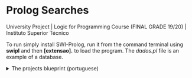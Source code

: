 # Prolog Searches
University Project | Logic for Programming Course (FINAL GRADE 19/20) | Instituto Superior Técnico

To run simply install SWI-Prolog, run it from the command terminal using **swipl** and then **[extensao].** to load the program.
The *dados.pl* file is an example of a database.

<details>
<summary>The projects blueprint (portuguese)</summary>
<br>

# Horários – pesquisas em Prolog

Um belo dia, ouves dizer que a base de dados relativa à ocupação de salas do IST-Tagus foi atacada por um hacker. Na tentativa de ajudar, estudas as estruturas de dados em causa (Sec- ção 1), crias um programa em Prolog (primeiras linhas na Secção 2) e resolves o problema. Tornas-te um herói, mas, como sabes, com grandes poderes vêm grandes responsabilidades, e começam a chegar-te mais pedidos de ajuda (Secção 3). Claro está, dás o teu melhor! Sobre as condições de realização do projecto, sua avaliação e recomendações, vê as Secções 4 e 5.

**1 Estruturas de dados**

Existem dois ficheiros – dados.pl e keywords.pl – que constituem parte de uma versão livre- mente modificada de uma base de conhecimento gentilmente cedida pela Área Académica e Gestão do Edifício. O ficheiro dados.pl contém factos sobre eventos, turnos associados aos eventos e horários dos eventos, definidos como se segue:

Um evento, evento(ID, NomeDisciplina, Tipologia, NumAlunos, Sala) caracteriza-se por:

- Um identificador;
- O nome da disciplina associada ao evento;
- A tipologia do evento (seminário, teórica, etc.);
- O número de alunos associado ao evento;
- A sala em que ocorre o evento.

Um evento tem associados um ou mais turnos, turno(ID, SiglaCurso, Ano, NomeTurma), caracterizados por:

- Um identificador (o ID do evento associado);
- A sigla do curso a que diz respeito o evento;
- O ano em que a disciplina é oferecida no curso;
- O “nome” do turno.

Um evento tem ainda associado um horário, horario(ID, DiaSemana, HoraInicio, HoraFim, Duracao, Periodo), caracterizado por:

- Um identificador (o ID do evento associado);
- O dia da semana em que ocorre o evento;
- As horas de início e fim do evento[^1];
- A duração do evento (sim, podia ser deduzida dos valores anteriores);
- O período em que ocorre o evento.

A título de ilustração, os factos que se seguem indicam que o evento 10 diz respeito a um laboratório da disciplina de ‘Sistemas Digitais’, com 18 alunos e que decorre na sala 1-62. Tem lugar sextas-feiras, entre as 8h e as 10h, tendo, por isso, uma duração de duas horas, e decorre no p2. Este evento é do primeiro ano da LEE, turmas lee0101 e lee0102.

evento(10, ’sistemas digitais’, laboratorial, 18, ’1-62’). horario(10, sexta-feira, 8.0, 10.0, 2.0, p2).

turno(10, lee, 1, lee0102).

turno(10, lee, 1, lee0101).

No ficheiro “keywords.pl” encontram-se keywords que serão úteis:

salas(grandesAnfiteatros, [’a1’, ’a2’]).

...

salas(videoConf, [’0-19’, ’0-13’]).

...

licenciaturas(tagus,[’lee’, ’legi’, ’leic-t’, ’leti’]). mestrados(tagus,[’mbmrp’, ’mee’, ’megi’, ’meic-t’, ’meti’]).

**2 O programa em Prolog**

O ficheiro em Prolog (extensão pl), que será usado no projecto, deverá ter as seguintes linhas iniciais:

% Numero e o nome do aluno

:- set\_prolog\_flag(answer\_write\_options,[max\_depth(0)]). % para listas completas :- [’dados.pl’], [’keywords.pl’]. % ficheiros a importar.

/\* Codigo \*/

**3 Predicados a implementar**

1. **Qualidade dos dados**

O primeiro pedido de ajuda vem da Secretaria: pedem-te para os ajudares a encontrar eventos problemáticos; em especial pedem-te para identificar/encontrar:

- Eventos sem salas;
- Eventos sem salas, dado um dia da semana;
- Eventos sem salas, dado um período;

Arregaças as mangas e abraças o desafio com entusiasmo.

Sabendo que os eventos sem salas são identificados por terem a palavra ‘semSala’ no campo relativo à sala, implementas os predicados eventosSemSalas/1, eventosSemSalasDiaSemana/2 e eventosSemSalasPeriodo/2, tais que (respectivamente):

- eventosSemSalas(EventosSemSala) é verdade se EventosSemSala é uma lista, ordenada e sem elementos repetidos, de IDs de eventos sem sala;
- eventosSemSalasDiaSemana(DiaDaSemana, EventosSemSala) é verdade se EventosSemSala é uma lista, ordenada e sem elementos repetidos, de IDs de eventos sem sala que decorrem em DiaDaSemana (doravante segunda-feira, terca-feira, quarta-feira, quinta-feira, sexta-feira, sabado);
- eventosSemSalasPeriodo(ListaPeriodos, EventosSemSala) é verdade se ListaPeriodos

é uma lista de períodos (pi;i2f1;2;3;4g) e EventosSemSala é uma lista, ordenada e sem elemen- tos repetidos, de IDs de eventos sem sala nos períodos de ListaPeriodos. Deverão ser con- tabilizados os eventos sem salas associados a disciplinas semestrais (exemplo, p1\_2). Isto é verdade para este predicado, mas também para outros predicados em que se peça informação sobre períodos.

Por exemplo,

?- eventosSemSalas(Eventos).

Eventos = [14,88,191,311,312,342,343].

?- eventosSemSalasDiaSemana(segunda-feira, Eventos). Eventos = [191].

?- eventosSemSalasPeriodo([p1], Eventos).

Eventos = [88,191,311,312,342,343].

?- eventosSemSalasPeriodo([], Eventos).

Eventos = [].

Em relação ao exemplo anterior, nota que o terceiro pedido é feito sobre o p1, mas o evento 343 é devolvido, pois é um evento sem sala semestral, que ocorre no primeiro semestre (p1\_2), pelo que apanha o p1:

evento(343,’algebra linear’,’teorico-pratica’,68,semSala). horario(343,quinta-feira,8.0,10.0,2.0,p1\_2).

2. **Pesquisas simples**

Recebes um grande agradecimento da Secretaria pelo teu excelente trabalho e preparas-te para voltar ao God of War/ver o último episódio do Arcane/Rever o Attack on Titan/Outro (risca o que não interessa), quando a Área Académica entra em contacto contigo: precisam de ajuda na implementação de um conjunto de predicados. Mais uma vez, sem um suspiro, arregaças as mangas e voltas ao trabalho.

Começas por implementar – **sem usar predicados de ordem superior, ou seja, os predi- cados que definires têm de usar recursão (tanto faz se geram processos recursivos ou iterativos**) – o predicado organizaEventos/3, tal que:

organizaEventos(ListaEventos, Periodo, EventosNoPeriodo) é verdade se EventosNoPeriodo é a lista, ordenada e sem elementos repetidos, de IDs dos eventos de ListaEventos que ocorrem no período Periodo para pi;i2f1;2;3;4g.

Por exemplo,

?- organizaEventos([23, 67, 89, 99, 6], p3, L). L = [].

?- organizaEventos([23, 67, 89, 99, 6], p2, L). L = [6,99].

?- organizaEventos([23, 67, 89, 99, 6], p1, L). L = [23,67,89,99].

Implementas também o predicado eventosMenoresQue/2, tal que:

eventosMenoresQue(Duracao, ListaEventosMenoresQue) é verdade se ListaEventosMenoresQue é a lista ordenada e sem elementos repetidos dos identifica- dores dos eventos que têm duração menor ou igual a Duracao.

Por exemplo:

?- eventosMenoresQue(0.5, ListaEventosMenoresQue). ListaEventosMenoresQue = [4,7].

?- eventosMenoresQue(1.5, ListaEventosMenoresQue). ListaEventosMenoresQue = [3,4,5,7,...,787,796].

De seguida, implementas o predicado eventosMenoresQueBool/2, tal que:

eventosMenoresQueBool(ID, Duracao) é verdade se o evento identificado por ID tiver dura- ção igual ou menor a Duracao.

?- eventosMenoresQueBool(45, 0.5). false.

?- eventosMenoresQueBool(4, 0.5). true.

Implementas ainda o predicado procuraDisciplinas/2, tal que:

procuraDisciplinas(Curso, ListaDisciplinas) é verdade se ListaDisciplinas é a lista ordenada alfabeticamente do nome das disciplinas do curso Curso.

Por exemplo[^2],

?- procuraDisciplinas(leti, ListaDisciplinas).

ListaDisciplinas = [algebra linear,

analise de dados e modelacao estatistica, arquitecturas de redes, calculo diferencial e integral i, calculo diferencial e integral iii, eletromagnetismo e optica, engenharia de software,

fundamentos da programacao, gestao,

introducao a economia,

introducao a engenharia de telecomunicacoes e informatica,

introducao aos circuitos e sistemas electronicos,

mecanica e ondas, programacao com objectos,

propagacao e antenas, sistemas de comunicacoes,

sistemas digitais, sistemas operativos].

De seguida, implementas – de novo **sem usar predicados de ordem superior, ou seja, os predicados que definires têm de usar recursão (tanto faz se geram processos recur- sivos ou iterativos**) – o predicado organizaDisciplinas/3, tal que:

organizaDisciplinas(ListaDisciplinas, Curso, Semestres) é verdade se Semestres é uma lista com duas listas. A lista na primeira posição contém as disciplinas de ListaDisciplinas do curso Curso que ocorrem no primeiro semestre; idem para a lista na segunda posição, que contém as que ocorrem no segundo semestre. Ambas as listas devem estar ordenadas alfabeticamente e não devem ter elementos repetidos. O predicado falha se não existir no curso Curso uma disciplina de ListaDisciplinas. Pode-se assumir que não existem disciplinas anuais.

Por exemplo[^3],

?- organizaDisciplinas([‘algebra linear’,‘compiladores’], ‘leic-t’, L). L = [[algebra linear],[compiladores]].

?- organizaDisciplinas([‘algebra linear’,‘analitica empresarial’, ‘avaliacao de projetos’, ‘ciencia de materiais’], legi, L).

L = [[algebra linear,analitica empresarial,avaliacao de projetos],

[ciencia de materiais]].

?- organizaDisciplinas([‘algebra linear’,‘analitica empresarial’,

‘avaliacao de projetos’, ‘ciencia de materiais’], ’leic-t’, L). false.

Atacas depois o predicado horasCurso/5, tal que:

horasCurso(Periodo, Curso, Ano, TotalHoras) é verdade se TotalHoras for o número de horas total dos eventos associadas ao curso Curso, no ano Ano e período Periodo = pi;i2f1;2;3;4g. Mais uma vez: não esquecer as disciplinas semestrais.

De notar que se vários turnos partilharem o mesmo evento, o número de horas do evento deve contar apenas uma vez. Por exemplo, no caso que se segue devem ser contabilizadas apenas 2 horas:

evento(78,’calculo diferencial e integral i’,’teorico-pratica’,86,a1). horario(78,quarta-feira,8.0,10.0,2.0,p1\_2).

turno(78,leti,1,leti0103).

turno(78,leti,1,leti0102).

turno(78,leti,1,leti0101).

Por exemplo,

?- horasCurso(p1, leic-t’, 1, TotalHoras). TotalHoras = 50.0.

Finalmente, implementas o predicado evolucaoHorasCurso/2, tal que:

evolucaoHorasCurso(Curso, Evolucao) é verdade se Evolucao for uma lista de tuplos na forma (Ano, Periodo, NumHoras), em que NumHoras é o total de horas associadas ao curso Curso, no ano Ano e período Periodo (pi;i2f1;2;3;4g). Evolucao deverá estar ordenada por ano (crescente) e período.

Sugestão: usa o predicado anterior. Por exemplo,

?- evolucaoHorasCurso(’leic-t’, Evolucao).

Evolucao = [(1,p1,50.0),(1,p2,59.0),(1,p3,0),(1,p4,0), (2,p1,47.0),(2,p2,77.0),(2,p3,0),(2,p4,20.0), (3,p1,32.0),(3,p2,32.0),(3,p3,39.0),(3,p4,19.0)].

3. **Ocupações críticas de salas**

A Área Académica ficou a adorar-te para sempre! Respiras fundo e preparas-te para ir jo- gar LOL/Rocket League/COD/Manic Miner/Minecraft/Outro (riscar o que não interessa), mas ainda não é desta! A equipa de Gestão do Edifício precisa da tua ajuda: algumas tipologias de salas – por exemplo, anfiteatros – têm uma ocupação intensiva e é preciso identificar quais e quando. Pedem-te para implementar um conjunto de predicados que permita calcular as per- centagens de ocupação dos vários tipos de sala, considerando-se ocupações críticas as que ultrapassarem um dado valor (threshold ). Como já está frio, não arregaças as mangas. Na verdade, não consegues evitar um pequeno suspiro. Mas, logo a seguir, uma onda de energia percorre o teu corpo e lá vais tu, ajudar a equipa de Gestão do Edifício: LET’S GO!!!!!!!!!!!!!!

Um evento tem associada uma hora de início e uma hora de fim. Sendo dado um slot, com hora de início e hora de fim, este pode ou não cair total ou parcialmente sobre o evento. Assim, implementas o predicado ocupaSlot/5, tal que:

ocupaSlot(HoraInicioDada, HoraFimDada, HoraInicioEvento, HoraFimEvento, Horas) é verdade se Horas for o número de horas sobrepostas (lembrar que 0.5 representa 30 minu- tos) entre o evento que tem início em HoraInicioEvento e fim em HoraFimEvento, e o slot que tem início em HoraInicioDada e fim em HoraFimDada. Se não existirem sobreposições o predicado deve falhar (false).

O exemplo que se segue ilustra quatro cenários (no primeiro, o evento fica totalmente contido no slot ; no segundo, o evento contém totalmente o slot ; no terceiro, a sobreposição é no início do evento; no quarto, a sobreposição é no fim do evento).

?- ocupaSlot(8.5, 11, 9, 10.5, Horas). Horas = 1.5.

?- ocupaSlot(9.5, 10, 9, 10.5, Horas). Horas = 0.5.

?- ocupaSlot(8.5, 9.5, 9, 10.5, Horas). Horas = 0.5.

?- ocupaSlot(10, 11, 9, 10.5, Horas). Horas = 0.5.

?- ocupaSlot(10, 11, 8, 9, Horas). false.

Implementas de seguida o predicado numHorasOcupadas/6[^4], tal que:

numHorasOcupadas(Periodo, TipoSala, DiaSemana, HoraInicio, HoraFim, SomaHoras) é verdade se SomaHoras for o número de horas ocupadas nas salas do tipo TipoSala, no intervalo de tempo definido entre HoraInicio e HoraFim, no dia da semana DiaSemana, e no período Periodo = pi;i2f1;2;3;4g. Não te esqueças das disciplinas semestrais.

Por exemplo,

?- numHorasOcupadas(p1, grandesAnfiteatros, quarta-feira, 8.0, 12.0, S). S = 6.0.

numHorasOcupadas(p1, grandesAnfiteatros, quarta-feira, 8.0, 10.0, S).

S = 2.5.

Sobre o último exemplo, nota que há no a2 (um dos grandes anfiteatros) uma aula de ‘Funda- mentos da Programação’ que apanha apenas 30 minutos do slot 8.0-10.0 (evento 78), ao que se soma as duas horas da aula de ‘Cálculo Diferencial e Integral I’ (evento 566), no a2.

Implementas ainda o predicado ocupacaoMax/5, tal que:

ocupacaoMax(TipoSala, HoraInicio, HoraFim, Max) é verdade se Max for o número de ho- ras possíveis de ser ocupadas por salas do tipo TipoSala (ver acima), no intervalo de tempo definido entre HoraInicio e HoraFim. Em termos práticos, assume-se que Max é o inter- valo tempo dado (HoraFim - HoraInicio), multiplicado pelo número de salas em jogo do tipo TipoSala.

Por exemplo (dado que existem dois grandes anfiteatros),

?- ocupacaoMax(grandesAnfiteatros, 8, 12.5, Max). Max = 9.0.

Logo de seguida implementas o predicado percentagem/3, tal que:

percentagem(SomaHoras, Max, Percentagem) é verdade se Percentagem for a divisão de SomaHoras por Max, multiplicada por 100.

Por exemplo,

?- percentagem(5, 9, Percentagem). Percentagem = 55.55555555555556.

Finalmente, implementas o predicado ocupacaoCritica/4, tal que:

ocupacaoCritica(HoraInicio, HoraFim, Threshold, Resultados) é verdade se Resultados for uma lista ordenada de tuplos do tipo casosCriticos(DiaSemana, TipoSala, Percentagem) em que DiaSemana, TipoSala e Percentagem são, respectivamente, um dia da semana, um tipo de sala e a sua percentagem de ocupação, no intervalo de tempo entre HoraInicio e HoraFim, e supondo que a percentagem de ocupação relativa a esses elementos está acima de um dado valor crítico (Threshold). Na representação do tuplo, usa o predicado ceiling para arredondar para o próximo inteiro o valor da percentagem, isto é Percentagem deve ser o primeiro maior inteiro relativo ao valor da percentagem usado nos cálculos (mas apenas na representação do tuplo; nos cálculos deve usar o valor da percentagem sem qualquer arredondamento).

Por exemplo,

?- ocupacaoCritica(8, 12.5, 85, Resultados).

Resultados = [casosCriticos(segunda-feira,grandesAnfiteatros,89),

casosCriticos(segunda-feira,grandesAnfiteatros,95), casosCriticos(segunda-feira,pequenosAnfiteatros,93), casosCriticos(sexta-feira,labsQuimica,89)].

4. **And now for something completely different...!**

Depois de teres recebido inúmeros elogios e agradecimentos da Gestão do Edifício chegas a casa. Pensas que é desta que vais ver o "Wednesday/Enola Holmes2/Umbrella Academy/The Boys/Altered Carbon/Outro (riscar o que não interessa). No entanto, quando estás a abrir a porta da rua, aparece a tua vizinha do lado, Maria de seu nome:

- Jovem, – começa a senhora – já ouvi dizer que é uma divindade da programação e preciso da sua ajuda para organizar a minha família na ceia de Natal. Temos uma mesa de 8 pessoas e seremos 8. Eu e o meu João ocupamos as duas cabeceiras, mas eu tenho de ficar na cabeceira mais próxima da lareira que sou muito friorenta. Vem a Tia Guga, que tem quase 100 anos e tem de ficar à direita do meu João. Depois a minha filha Ana tem de estar ao lado do meu neto Manelito que só tem 3 anos e, do mesmo modo, o meu filho Miguel tem de estar perto do Pedrito. O meu genro Jorge dá-se muito bem com o Miguel e gostaria que ficassem frente a frente na mesa. Acha que tem solução para isto? Ah, esqueci-me de dizer que é muito importante que o Manelito e o Pedrito não fiquem exactamente frente a frente que acabam a atirar batatas e ervilhas um ao outro.

Engoles a seco, lembrando-te que, quando vais de férias, esta senhora fica a tomar conta de Darwin, o teu peixinho laranja, e respondes com o teu melhor sorriso:

- Certo, vou tratar de lhe arranjar um programa que verifique todos esses requisitos.

Entras em casa a pensas que o melhor é implementar algo genérico, não vá a vizinha vir pedir-te soluções sempre que dá um jantar. No entanto, decides assumir (Figura 1) que: a) a mesa de jantar é rectangular, com 8 lugares no total, um lugar em cada cabeceira e 3 em cada lado, estando as cabeceiras da mesa diferenciadas; b) serão exactamente 8 convidados.

X1 X2 X3!

X4 X5 !(c1) (c2)

X6 X7 X8!

Figura 1: Desenho da mesa

Decides então implementar o predicado ocupacaoMesa/3, tal que:

ocupacaoMesa(ListaPessoas, ListaRestricoes, OcupacaoMesa) é verdade se ListaPessoas for a lista com o nome das pessoas a sentar à mesa, ListaRestricoes for a lista de restrições a verificar (ver abaixo) e OcupacaoMesa for uma lista com três listas, em que a primeira contém as pessoas de um lado da mesa (X1, X2 e X3), a segunda as pessoas à cabeceira (X4 e X5) e a terceira as pessoas do outro lado da mesa (X6, X7 e X8), de modo a que essas pessoas são exactamente as da ListaPessoas e verificam todas as restrições de ListaRestricoes. Podes assumir que vai haver uma e uma única solução.

Assumes que as restrições possíveis são (exemplos relativos à Figura 1):

- cab1(NomePessoa): é verdade se NomePessoa for a pessoa que fica na cabeceira 1 (a que fica perto da lareira) – X 4;
- cab2(NomePessoa): é verdade se NomePessoa for a pessoa que fica na cabeceira 2 – X 5;
- honra(NomePessoa1, NomePessoa2): é verdade se NomePessoa1 estiver numa das cabe-

ceiras e NomePessoa2 ficar à sua direita – X 3 ou X 6, dependendo da cabeceira ocupada;!

- lado(NomePessoa1, NomePessoa2): é verdade se NomePessoa1 e NomePessoa2 ficarem lado a lado na mesa[^5] – por exemplo, X 7 e X 8;
- naoLado(NomePessoa1, NomePessoa2): é verdade se NomePessoa1 e NomePessoa2 não ficarem lado a lado na mesa – por exemplo, X 1 e X 3;
- frente(NomePessoa1, NomePessoa2): é verdade se NomePessoa1 e NomePessoa2 fica- rem exactamente frente a frente na mesa[^6] – por exemplo, X 7 e X 2;
- naoFrente(NomePessoa1, NomePessoa2): é verdade se NomePessoa1 e NomePessoa2 não ficarem frente a frente na mesa – por exemplo, X 7 e X 3.

Assim, por exemplo,

?- ocupacaoMesa([maria, joao, pedrito, jorge, ana, manelito, miguel, guga],

[cab1(maria), cab2(joao), honra(joao, guga), lado(ana, manelito),

lado(miguel, pedrito), frente(miguel, jorge),

naoFrente(pedrito, manelito)], L).

L = [[miguel,pedrito,guga],[maria,joao],[jorge,ana,manelito]] ;

false.

?- ocupacaoMesa([a, b, c, d, e, f, g, h], [cab1(e), honra(e, b), naoFrente(a, b),

lado(f, g), lado(a, c), naoLado(f, c), naoFrente(f, c), frente(g, d)], L).

L = [[c,a,d],[e,h],[b,f,g]] ;

false.

?- ocupacaoMesa([a, b, c, d, e, f, g, h], [cab1(e), honra(e, b), cab2(c),

honra(c, a), naoFrente(a, b), naoLado(b, f), lado(f, g), frente(b, h)], L).

L = [[h,d,a],[e,c],[b,g,f]];

false.

A Figura 2 ilustra a solução para a ceia da vizinha Maria.

miguel pedrito guga L1 = [miguel, pedrito, guga] m(ca1ri)a !

jorge ana manelito L3 = [jorge, ana, manelito]!

Figura 2: Solução para a ceia de Natal da vizinha Maria

Lembras-te também que com o Prolog consegues gerar e testar soluções. Tens é de garantir que não explode com a memória. Pensas que se calhar vais ter de usar functores. Ou se calhar não. Hum...

Quando acabas, vais comunicar a solução à tua vizinha que fica encantada (mais tarde leva-te umas filhoses de agradecimento). Regressas a casa e desligas o telemóvel, just in case....

</details>
